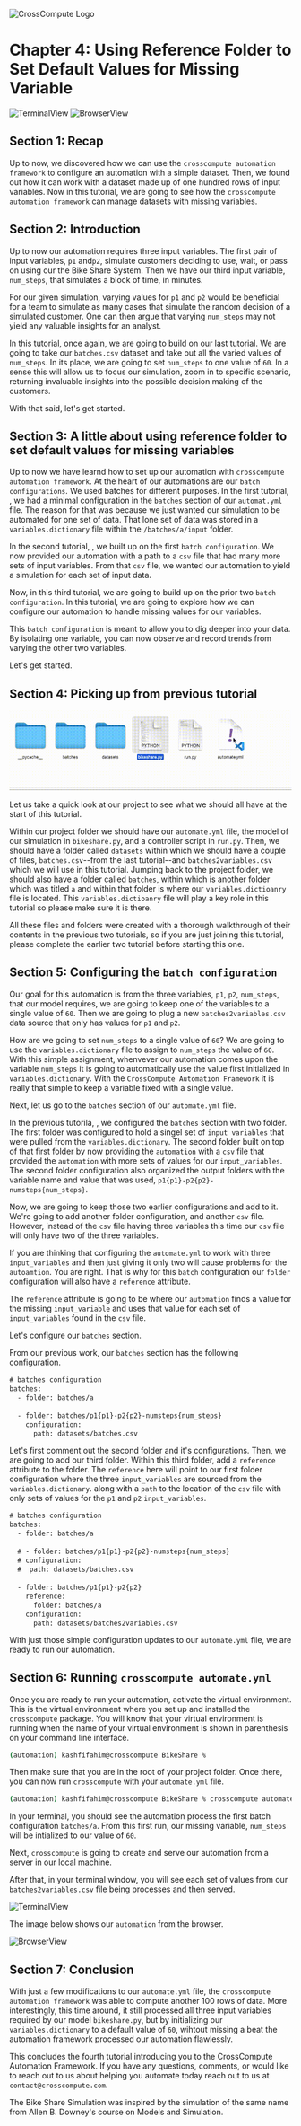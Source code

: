 ![CrossCompute Logo](https://crosscompute.com/images/CrossCompute-LogoBrand-Horizontal-20200420.svg "CrossCompute logo")
# Chapter 4: Using Reference Folder to Set Default Values for Missing Variable

![TerminalView](/assets/gifs/Ch4ViewFromTerminal.gif "Terminal view")
![BrowserView](/assets/gifs/Ch4BrowserView.gif "Browser View")

## Section 1: Recap

Up to now, we discovered how we can use the ```crosscompute automation framework``` to configure an automation with a simple dataset.  Then, we found out how it can work with a dataset made up of one hundred rows of input variables.  Now in this tutorial, we are going to see how the ```crosscompute automation framework``` can manage datasets with missing variables.

## Section 2: Introduction

Up to now our automation requires three input variables. The first pair of input variables, ```p1``` and```p2```, simulate customers deciding to use, wait, or pass on using our the Bike Share System. Then we have our third input variable, ```num_steps```, that simulates a block of time, in minutes.  

For our given simulation, varying values for ```p1``` and ```p2``` would be beneficial for a team to simulate as many cases that simulate the random decision of a simulated customer.  One can then argue that varying ```num_steps``` may not yield any valuable insights for an analyst. 

In this tutorial, once again, we are going to build on our last tutorial.  We are going to take our ```batches.csv``` dataset and take out all the varied values of ```num_steps```.  In its place, we are going to set ```num_steps``` to one value of ```60```.  In a sense this will allow us to focus our simulation, zoom in to specific scenario, returning invaluable insights into the possible decision making of the customers.

With that said, let's get started.

## Section 3: A little about using reference folder to set default values for missing variables

Up to now we have learnd how to set up our automation with ```crosscompute automation framework```.  At the heart of our automations are our ```batch configurations```.  We used batches for different purposes.  In the first tutorial, [](), we had a minimal configuration in the ```batches``` section of our ```automat.yml``` file.  The reason for that was because we just wanted our simulation to be automated for one set of data. That lone set of data was stored in a ```variables.dictionary``` file within the ```/batches/a/input``` folder. 

In the second tutorial, [](), we built up on the first ```batch configuration```.  We now provided our automation with a path to a ```csv``` file that had many more sets of input variables. From that ```csv``` file, we wanted our automation to yield a simulation for each set of input data.

Now, in this third tutorial, we are going to build up on the prior two ```batch configuration```.  In this tutorial, we are going to explore how we can configure our automation to handle missing values for our variables.  

This ```batch configuration``` is meant to allow you to dig deeper into your data. By isolating one variable, you can now observe and record trends from varying the other two variables.  

Let's get started.
## Section 4: Picking up from previous tutorial

![Ch4Starter](/assets/gifs/Ch4Starter.gif "Chapter 4 Starter")

Let us take a quick look at our project to see what we should all have at the start of this tutorial.  

Within our project folder we should have our ```automate.yml``` file, the model of our simulation in ```bikeshare.py```, and a controller script in ```run.py```. Then, we should have a folder called ```datasets``` within which we should have a couple of files, ```batches.csv```--from the last tutorial--and ```batches2variables.csv``` which we will use in this tutorial.  Jumping back to the project folder, we should also have a folder called ```batches```, within which is another folder which was titled ```a``` and within that folder is where our ```variables.dictioanry``` file is located.  This ```variables.dictioanry``` file will play a key role in this tutorial so please make sure it is there. 

All these files and folders were created with a thorough walkthrough of their contents in the previous two tutorials, so if you are just joining this tutorial, please complete the earlier two tutorial before starting this one.
## Section 5: Configuring the ```batch configuration```

Our goal for this automation is from the three variables, ```p1```, ```p2```, ```num_steps```, that our model requires, we are going to keep one of the variables to a single value of ```60```. Then we are going to plug a new ```batches2variables.csv``` data source that only has values for ```p1``` and ```p2```.  

How are we going to set ```num_steps``` to a single value of ```60```?  We are going to use the ```variables.dictionary``` file to assign to ```num_steps``` the value of ```60```.  With this simple assignment, whenvever our automation comes upon the variable ```num_steps``` it is going to automatically use the value first initialized in ```variables.dictionary```. With the ```CrossCompute Automation Framework``` it is really that simple to keep a variable fixed with a single value. 

Next, let us go to the ```batches``` section of our ```automate.yml``` file.  

In the previous tutorila, [](), we configured the ```batches``` section with two folder.  The first folder was configured to hold a singel set of ```input variables``` that were pulled from the ```variables.dictionary```.  The second folder built on top of that first folder by now providing the ```automation``` with a ```csv``` file that provided the ```automation``` with more sets of values for our ```input_variables```.  The second folder configuration also organized the output folders with the variable name and value that was used, ```p1{p1}-p2{p2}-numsteps{num_steps}```.

Now, we are going to keep those two earlier configurations and add to it.  We're going to add another folder configuration, and another ```csv``` file.  However, instead of the ```csv``` file having three variables this time our ```csv``` file will only have two of the three variables. 

If you are thinking that configuring the ```automate.yml``` to work with three ```input_variables``` and then just giving it only two will cause problems for the ```autoamtion```.  You are right.  That is why for this ```batch``` configuration our ```folder``` configuration will also have a ```reference``` attribute.  

The ```reference``` attribute is going to be where our ```automation``` finds a value for the missing ```input_variable``` and uses that value for each set of ```input_variables``` found in the ```csv``` file. 

Let's configure our ```batches``` section.

From our previous work, our ```batches``` section has the following configuration.

    # batches configuration
    batches:
      - folder: batches/a
    
      - folder: batches/p1{p1}-p2{p2}-numsteps{num_steps}
        configuration:
          path: datasets/batches.csv

Let's first comment out the second folder and it's configurations.  Then, we are going to add our third folder. Within this third folder, add a ```reference``` attribute to the folder. The ```reference``` here will point to our first folder configuration where the three ```input_variables``` are sourced from the ```variables.dictionary```. along with a ```path``` to the location of the ```csv``` file with only sets of values for the ```p1``` and ```p2``` ```input_variables```.


    # batches configuration
    batches:
      - folder: batches/a
    
      # - folder: batches/p1{p1}-p2{p2}-numsteps{num_steps}
      # configuration:
      #  path: datasets/batches.csv
        
      - folder: batches/p1{p1}-p2{p2}
        reference:
          folder: batches/a
        configuration:
          path: datasets/batches2variables.csv

With just those simple configuration updates to our ```automate.yml``` file, we are ready to run our automation.

## Section 6: Running ```crosscompute automate.yml```
Once you are ready to run your automation, activate the virtual environment.  This is the virtual environment where you set up and installed the ```crosscompute``` package. You will know that your virtual environment is running when the name of your virtual environment is shown in parenthesis on your command line interface.

  ```bash
  (automation) kashfifahim@crosscompute BikeShare %
  ```

Then make sure that you are in the root of your project folder. Once there, you can now run ```crosscompute``` with your ```automate.yml``` file.

  ```bash
  (automation) kashfifahim@crosscompute BikeShare % crosscompute automate.yml
  ```

In your terminal, you should see the automation process the first batch configuration ```batches/a```.  From this first run, our missing variable, ```num_steps``` will be intialized to our value of ```60```.  

Next, ```crosscompute``` is going to create and serve our automation from a server in our local machine.

After that, in your terminal window, you will see each set of values from our ```batches2variables.csv``` file being processes and then served.

![TerminalView](/assets/gifs/Ch4ViewFromTerminal.gif "Terminal view")

The image below shows our ```automation``` from the browser.

![BrowserView](/assets/gifs/Ch4BrowserView.gif "Browser View")

## Section 7: Conclusion

With just a few modifications to our ```automate.yml``` file, the ```crosscompute automation framework``` was able to compute another 100 rows of data. More interestingly, this time around, it still processed all three input variables required by our model ```bikeshare.py```, but by initializing our ```variables.dictionary``` to a default value of ```60```, wihtout missing a beat the automation framework processed our automation flawlessly.

This concludes the fourth tutorial introducing you to the CrossCompute Automation Framework. If you have any questions, comments, or would like to reach out to us about helping you automate today reach out to us at ```contact@crosscompute.com```.  

The Bike Share Simulation was inspired by the simulation of the same name from Allen B. Downey's course on Models and Simulation.